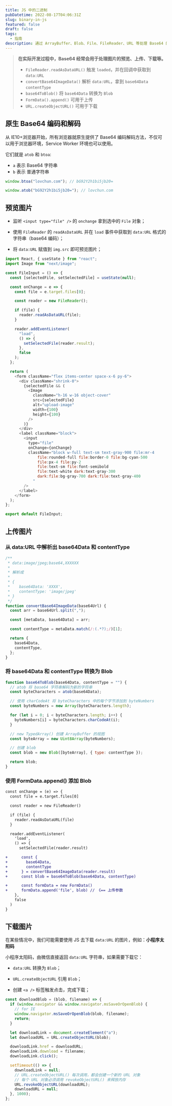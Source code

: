 ```yaml
---
title: JS 中的二进制
pubDatetime: 2022-08-17T04:06:31Z
slug: binary-in-js
featured: false
draft: false
tags:
  - 指南
description: 通过 ArrayBuffer、Blob、File、FileReader、URL 等处理 Base64 的转换，以及图片的预览、上传、下载等。
---
```


> **在实际开发过程中，Base64 经常会用于处理图片的预览、上传、下载等。**
>
> - `FileReader.readAsDataURL()` 触发 `loaded`，并在回调中获取到 `data:URL`
> - `convertBase64ImageData()` 解析 `data:URL`，拿到 `base64Data` `contentType`
> - `base64ToBlob()` 将 `base64Data` 转换为 `Blob`
> - `FormData().append()` 可用于上传
> - `URL.createObjectURL()` 可用于下载

## 原生 Base64 编码和解码

从 IE10+浏览器开始，所有浏览器就原生提供了 Base64 编码解码方法，不仅可以用于浏览器环境，Service Worker 环境也可以使用。

它们就是 `atob` 和 `btoa`:

- `a` 表示 Base64 字符串
- `b` 表示 普通字符串

```js
window.btoa("lovchun.com"); // bG92Y2h1bi5jb20=

window.atob("bG92Y2h1bi5jb20="); // lovchun.com
```

## 预览图片

- 监听 `<input type="file" />` 的 `onchange` 拿到选中的 `File` 对象；

- 使用 `FileReader` 的 `readAsDataURL` 并在 `load` 事件中获取到 `data:URL` 格式的字符串（base64 编码）；

- 将 `data:URL` 赋值到 `img.src` 即可预览图片；

```js title="FileInput.jsx"
import React, { useState } from "react";
import Image from "next/image";

const FileInput = () => {
  const [selectedFile, setSelectedFile] = useState(null);

  const onChange = e => {
    const file = e.target.files[0];

    const reader = new FileReader();

    if (file) {
      reader.readAsDataURL(file);
    }

    reader.addEventListener(
      "load",
      () => {
        setSelectedFile(reader.result);
      },
      false
    );
  };

  return (
    <form className="flex items-center space-x-6 py-6">
      <div className="shrink-0">
        {selectedFile && (
          <Image
            className="h-16 w-16 object-cover"
            src={selectedFile}
            alt="upload-image"
            width={100}
            height={100}
          />
        )}
      </div>
      <label className="block">
        <input
          type="file"
          onChange={onChange}
          className="block w-full text-sm text-gray-900 file:mr-4
              file:rounded-full file:border-0 file:bg-cyan-500
              file:px-4 file:py-2
              file:text-sm file:font-semibold
              file:text-white dark:text-gray-300
              dark:file:bg-gray-700 dark:file:text-gray-400
            "
        />
      </label>
    </form>
  );
};

export default FileInput;
```

## 上传图片

### 从 data:URL 中解析出 base64Data 和 contentType

```js title="convertBase64ImageData"
/**
 * data:image/jpeg;base64,XXXXXX
 *
 * 解析成
 *
 * {
 *    base64Data: 'XXXX',
 *    contentType: 'image/jpeg'
 * }
 */
function convertBase64ImageData(base64Url) {
  const arr = base64Url.split(",");

  const [metaData, base64Data] = arr;

  const contentType = metaData.match(/:(.*?);/)[1];

  return {
    base64Data,
    contentType,
  };
}
```

### 将 base64Data 和 contentType 转换为 Blob

```js title="base64ToBlob"
function base64ToBlob(base64Data, contentType = "") {
  // atob 将 base64 字符串解码为新的字符串
  const byteCharacters = atob(base64Data);

  // 使用 charCodeAt 将 byteCharacters 中的每个字节添加到 byteNumbers
  const byteNumbers = new Array(byteCharacters.length);

  for (let i = 0; i < byteCharacters.length; i++) {
    byteNumbers[i] = byteCharacters.charCodeAt(i);
  }

  // new TypedArray() 创建 ArrayBuffer 的视图
  const byteArray = new Uint8Array(byteNumbers);

  // 创建 blob
  const blob = new Blob([byteArray], { type: contentType });

  return blob;
}
```

### 使用 FormData.append() 添加 Blob

```diff title="FileInput.jsx"
const onChange = (e) => {
  const file = e.target.files[0]

  const reader = new FileReader()

  if (file) {
    reader.readAsDataURL(file)
  }

  reader.addEventListener(
    'load',
    () => {
      setSelectedFile(reader.result)

+      const {
+        base64Data,
+        contentType
+      } = convertBase64ImageData(reader.result)
+      const blob = base64ToBlob(base64Data, contentType)

+      const formData = new FormData()
+      formData.append('file', blob) // 《== 上传参数
    },
    false
  )
}
```

## 下载图片

在某些情况中，我们可能需要使用 JS 去下载 `data:URL` 的图片，例如：**小程序太阳码**

小程序太阳码，由微信直接返回 `data:URL` 字符串，如果需要下载它：

- `data:URL` 转换为 `Blob`；

- `URL.createObjectURL` 引用 `Blob`；

- 创建 `<a />` 标签触发点击，完成下载；

```js title="downloadBlob"
const downloadBlob = (blob, filename) => {
  if (window.navigator && window.navigator.msSaveOrOpenBlob) {
    // for IE
    window.navigator.msSaveOrOpenBlob(blob, filename);
    return;
  }

  let downloadLink = document.createElement("a");
  let downloadURL = URL.createObjectURL(blob);

  downloadLink.href = downloadURL;
  downloadLink.download = filename;
  downloadLink.click();

  setTimeout(() => {
    downloadLink = null;
    // URL.createObjectURL() 每次调用，都会创建一个新的 URL 对象
    // 每个 URL 对象必须调用 revokeObjectURL() 来释放内存
    URL.revokeObjectURL(downloadURL);
    downloadURL = null;
  }, 1000);
};
```

